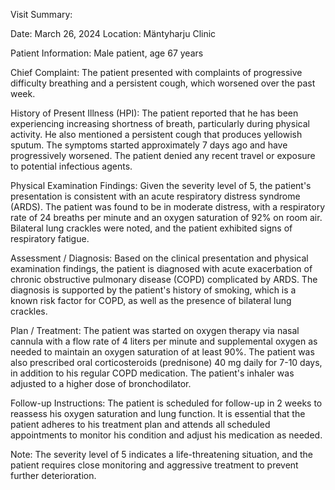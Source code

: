 Visit Summary:

Date: March 26, 2024
Location: Mäntyharju Clinic

Patient Information:
Male patient, age 67 years

Chief Complaint:
The patient presented with complaints of progressive difficulty breathing and a persistent cough, which worsened over the past week.

History of Present Illness (HPI):
The patient reported that he has been experiencing increasing shortness of breath, particularly during physical activity. He also mentioned a persistent cough that produces yellowish sputum. The symptoms started approximately 7 days ago and have progressively worsened. The patient denied any recent travel or exposure to potential infectious agents.

Physical Examination Findings:
Given the severity level of 5, the patient's presentation is consistent with an acute respiratory distress syndrome (ARDS). The patient was found to be in moderate distress, with a respiratory rate of 24 breaths per minute and an oxygen saturation of 92% on room air. Bilateral lung crackles were noted, and the patient exhibited signs of respiratory fatigue.

Assessment / Diagnosis:
Based on the clinical presentation and physical examination findings, the patient is diagnosed with acute exacerbation of chronic obstructive pulmonary disease (COPD) complicated by ARDS. The diagnosis is supported by the patient's history of smoking, which is a known risk factor for COPD, as well as the presence of bilateral lung crackles.

Plan / Treatment:
The patient was started on oxygen therapy via nasal cannula with a flow rate of 4 liters per minute and supplemental oxygen as needed to maintain an oxygen saturation of at least 90%. The patient was also prescribed oral corticosteroids (prednisone) 40 mg daily for 7-10 days, in addition to his regular COPD medication. The patient's inhaler was adjusted to a higher dose of bronchodilator.

Follow-up Instructions:
The patient is scheduled for follow-up in 2 weeks to reassess his oxygen saturation and lung function. It is essential that the patient adheres to his treatment plan and attends all scheduled appointments to monitor his condition and adjust his medication as needed.

Note: The severity level of 5 indicates a life-threatening situation, and the patient requires close monitoring and aggressive treatment to prevent further deterioration.
